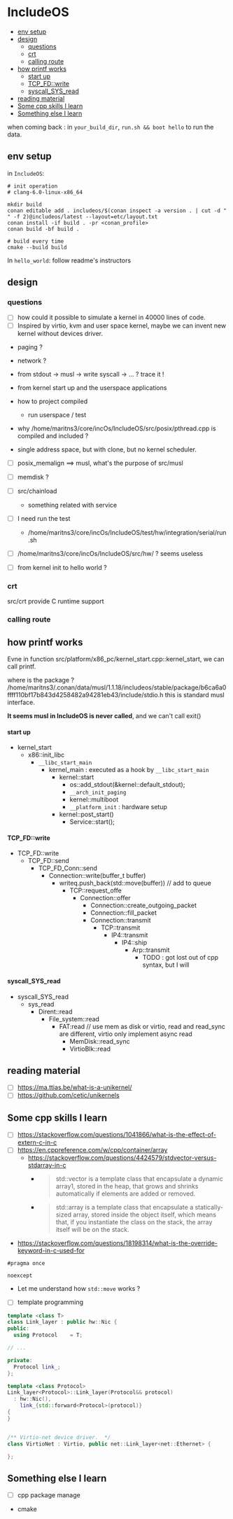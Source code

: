 # IncludeOS

<!-- vim-markdown-toc GitLab -->

- [env setup](#env-setup)
- [design](#design)
  - [questions](#questions)
  - [crt](#crt)
  - [calling route](#calling-route)
- [how printf works](#how-printf-works)
    - [start up](#start-up)
    - [TCP_FD::write](#tcp_fdwrite)
    - [syscall_SYS_read](#syscall_sys_read)
- [reading material](#reading-material)
- [Some cpp skills I learn](#some-cpp-skills-i-learn)
- [Something else I learn](#something-else-i-learn)

<!-- vim-markdown-toc -->

when coming back : in `your_build_dir`, `run.sh && boot hello` to run the data.

## env setup
in `IncludeOS`:
```
# init operation
# clang-6.0-linux-x86_64

mkdir build
conan editable add . includeos/$(conan inspect -a version . | cut -d " " -f 2)@includeos/latest --layout=etc/layout.txt
conan install -if build . -pr <conan_profile>
conan build -bf build .

# build every time
cmake --build build
```

In `hello_world`: follow readme's instructors

## design

### questions
- [ ] how could it possible to simulate a kernel in 40000 lines of code.
- [ ] Inspired by virtio, kvm and user space kernel, maybe we can invent new kernel without devices driver.

- paging ?
- network ?
- from stdout -> musl -> write syscall -> ... ? trace it !

- from kernel start up and the userspace applications

- how to project compiled
  - run userspace / test

- why /home/maritns3/core/incOs/IncludeOS/src/posix/pthread.cpp is compiled and included ?

- single address space, but with clone, but no kernel scheduler.

- [ ] posix_memalign ==> musl, what's the purpose of src/musl

- [ ] memdisk ?

- [ ] src/chainload
  - something related with service

- [ ] I need run the test
  - /home/maritns3/core/incOs/IncludeOS/test/hw/integration/serial/run.sh

- [ ] /home/maritns3/core/incOs/IncludeOS/src/hw/ ? seems useless

- [ ] from kernel init to hello world ?

### crt
src/crt provide C runtime support

### calling route


## how printf works
Evne in function src/platform/x86_pc/kernel_start.cpp::kernel_start, we can call printf.

where is the package ?
/home/maritns3/.conan/data/musl/1.1.18/includeos/stable/package/b6ca6a0ffff110bf17b843d4258482a94281eb43/include/stdio.h
this is standard musl interface.

**It seems musl in IncludeOS is never called**, and we can't call exit()

#### start up
- kernel_start
  - x86::init_libc
    - `__libc_start_main`
      - kernel_main : executed as a hook by `__libc_start_main`
        - kernel::start
          - os::add_stdout(&kernel::default_stdout);
          - `__arch_init_paging`
          - kernel::multiboot
          - `__platform_init` : hardware setup
        - kernel::post_start()
          - Service::start();

#### TCP_FD::write
- TCP_FD::write
  - TCP_FD::send
    - TCP_FD_Conn::send
      - Connection::write(buffer_t buffer)
        - writeq.push_back(std::move(buffer)) // add to queue
          - TCP::request_offe
            - Connection::offer
              - Connection::create_outgoing_packet
              - Connection::fill_packet
              - Connection::transmit
                - TCP::transmit
                  - IP4::transmit
                    - IP4::ship
                      - Arp::transmit
                        - TODO : got lost out of cpp syntax, but I will 

#### syscall_SYS_read
- syscall_SYS_read
  - sys_read
    - Dirent::read
      - File_system::read
        - FAT:read // use mem as disk or virtio, read and read_sync are different, virtio only implement async read
          - MemDisk::read_sync
          - VirtioBlk::read


## reading material
- [ ] https://ma.ttias.be/what-is-a-unikernel/
- [ ] https://github.com/cetic/unikernels

## Some cpp skills I learn
- [ ] https://stackoverflow.com/questions/1041866/what-is-the-effect-of-extern-c-in-c
- [ ] https://en.cppreference.com/w/cpp/container/array
  - https://stackoverflow.com/questions/4424579/stdvector-versus-stdarray-in-c
    - > std::vector is a template class that encapsulate a dynamic array1, stored in the heap, that grows and shrinks automatically if elements are added or removed. 
    - > std::array is a template class that encapsulate a statically-sized array, stored inside the object itself, which means that, if you instantiate the class on the stack, the array itself will be on the stack.
- https://stackoverflow.com/questions/18198314/what-is-the-override-keyword-in-c-used-for

```
#pragma once

noexcept
```

- Let me understand how `std::move` works ?

- [ ] template programming

```cpp
template <class T>
class Link_layer : public hw::Nic {
public:
  using Protocol    = T;

// ...

private:
  Protocol link_;
};

template <class Protocol>
Link_layer<Protocol>::Link_layer(Protocol&& protocol)
  : hw::Nic(),
    link_{std::forward<Protocol>(protocol)}
{
}


/** Virtio-net device driver.  */
class VirtioNet : Virtio, public net::Link_layer<net::Ethernet> {

};
```

## Something else I learn
- [ ] cpp package manage 

- cmake
